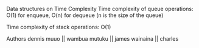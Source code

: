 
Data structures on Time Complexity Time complexity of queue operations: O(1) for enqueue, O(n) for dequeue (n is the size of the queue)

Time complexity of stack operations: O(1)

Authors dennis muuo || wambua mutuku || james wainaina || charles
